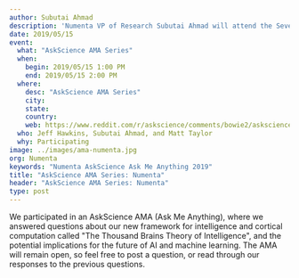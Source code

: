 ```yaml
---
author: Subutai Ahmad
description: 'Numenta VP of Research Subutai Ahmad will attend the Seventh International Conference on Learning Representations.'
date: 2019/05/15
event:
  what: "AskScience AMA Series"
  when:
    begin: 2019/05/15 1:00 PM
    end: 2019/05/15 2:00 PM
  where:
    desc: "AskScience AMA Series"
    city:
    state:
    country:
    web: https://www.reddit.com/r/askscience/comments/bowie2/askscience_ama_series_were_jeff_hawkins_and/
  who: Jeff Hawkins, Subutai Ahmad, and Matt Taylor
  why: Participating
image: ../images/ama-numenta.jpg
org: Numenta
keywords: "Numenta AskScience Ask Me Anything 2019"
title: "AskScience AMA Series: Numenta"
header: "AskScience AMA Series: Numenta"
type: post
---
```


We participated in an AskScience AMA (Ask Me Anything), where we answered questions about our new framework for intelligence and cortical computation called "The Thousand Brains Theory of Intelligence", and the potential implications for the future of AI and machine learning. The AMA will remain open, so feel free to post a question, or read through our responses to the previous questions.
